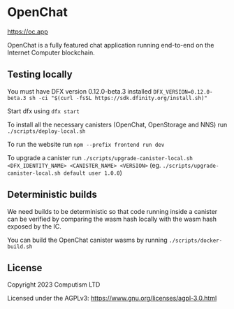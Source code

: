 # OpenChat

https://oc.app

OpenChat is a fully featured chat application running end-to-end on the Internet Computer blockchain.

## Testing locally

You must have DFX version 0.12.0-beta.3 installed
`DFX_VERSION=0.12.0-beta.3 sh -ci "$(curl -fsSL https://sdk.dfinity.org/install.sh)"`

Start dfx using `dfx start`

To install all the necessary canisters (OpenChat, OpenStorage and NNS) run `./scripts/deploy-local.sh`

To run the website run `npm --prefix frontend run dev`

To upgrade a canister run `./scripts/upgrade-canister-local.sh <DFX_IDENTITY_NAME> <CANISTER_NAME> <VERSION>` (eg. `./scripts/upgrade-canister-local.sh default user 1.0.0`)

## Deterministic builds

We need builds to be deterministic so that code running inside a canister can be verified by comparing the
wasm hash locally with the wasm hash exposed by the IC.

You can build the OpenChat canister wasms by running `./scripts/docker-build.sh`

## License

Copyright 2023 Computism LTD

Licensed under the AGPLv3: https://www.gnu.org/licenses/agpl-3.0.html

